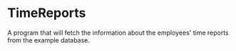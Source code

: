# TimeReports
A program that will fetch the information about the employees' time reports from the example database.
